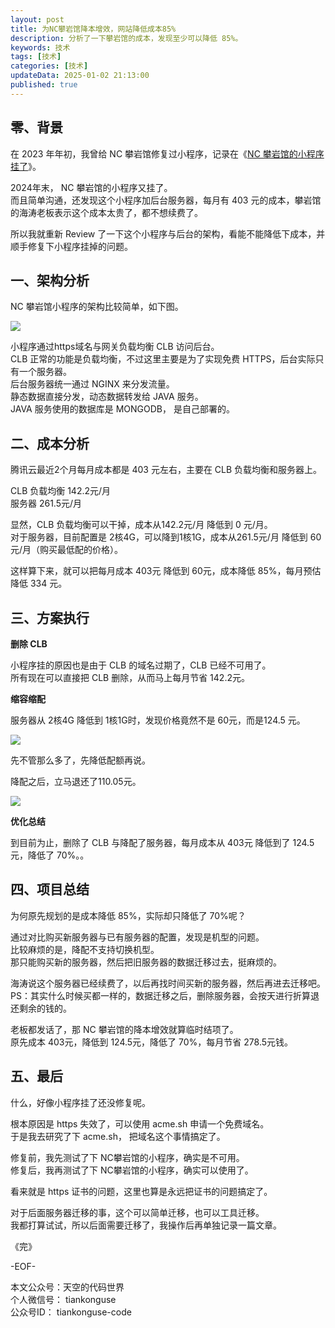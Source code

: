 ```yaml
---
layout: post  
title: 为NC攀岩馆降本增效，网站降低成本85%  
description: 分析了一下攀岩馆的成本，发现至少可以降低 85%。  
keywords: 技术  
tags: [技术]  
categories: [技术]  
updateData: 2025-01-02 21:13:00  
published: true  
---
```



## 零、背景  


在 2023 年年初，我曾给 NC 攀岩馆修复过小程序，记录在《[NC 攀岩馆的小程序挂了](https://mp.weixin.qq.com/s/H7325ReMp3OgVav408bNQw)》。  


2024年末， NC 攀岩馆的小程序又挂了。  
而且简单沟通，还发现这个小程序加后台服务器，每月有 403 元的成本，攀岩馆的海涛老板表示这个成本太贵了，都不想续费了。  


所以我就重新 Review 了一下这个小程序与后台的架构，看能不能降低下成本，并顺手修复下小程序挂掉的问题。  


## 一、架构分析  


NC 攀岩馆小程序的架构比较简单，如下图。  


![](https://res2025.tiankonguse.com/images/2025/01/02/001.png)  

 
小程序通过https域名与网关负载均衡 CLB 访问后台。  
CLB 正常的功能是负载均衡，不过这里主要是为了实现免费 HTTPS，后台实际只有一个服务器。  
后台服务器统一通过 NGINX 来分发流量。  
静态数据直接分发，动态数据转发给 JAVA 服务。  
JAVA 服务使用的数据库是 MONGODB， 是自己部署的。  


## 二、成本分析  


腾讯云最近2个月每月成本都是 403 元左右，主要在 CLB 负载均衡和服务器上。  


CLB 负载均衡 142.2元/月  
服务器 261.5元/月  


显然，CLB 负载均衡可以干掉，成本从142.2元/月 降低到 0 元/月。  
对于服务器，目前配置是 2核4G，可以降到1核1G，成本从261.5元/月 降低到 60元/月（购买最低配的价格）。  


这样算下来，就可以把每月成本 403元 降低到 60元，成本降低 85%，每月预估降低 334 元。  


## 三、方案执行  


**删除 CLB**  


小程序挂的原因也是由于 CLB 的域名过期了，CLB 已经不可用了。  
所有现在可以直接把 CLB 删除，从而马上每月节省 142.2元。  


**缩容缩配**


服务器从 2核4G 降低到 1核1G时，发现价格竟然不是 60元，而是124.5 元。  


![](https://res2025.tiankonguse.com/images/2025/01/02/002.png)  



先不管那么多了，先降低配额再说。  


降配之后，立马退还了110.05元。  


![](https://res2025.tiankonguse.com/images/2025/01/02/003.png)  



**优化总结**  


到目前为止，删除了 CLB 与降配了服务器，每月成本从 403元 降低到了 124.5元，降低了 70%。。  



## 四、项目总结  


为何原先规划的是成本降低 85%，实际却只降低了 70%呢？  


通过对比购买新服务器与已有服务器的配置，发现是机型的问题。  
比较麻烦的是，降配不支持切换机型。  
那只能购买新的服务器，然后把旧服务器的数据迁移过去，挺麻烦的。  


海涛说这个服务器已经续费了，以后再找时间买新的服务器，然后再进去迁移吧。  
PS：其实什么时候买都一样的，数据迁移之后，删除服务器，会按天进行折算退还剩余的钱的。  


老板都发话了，那 NC 攀岩馆的降本增效就算临时结项了。  
原先成本 403元，降低到 124.5元，降低了 70%，每月节省 278.5元钱。  


## 五、最后  


什么，好像小程序挂了还没修复呢。  


根本原因是 https 失效了，可以使用 acme.sh 申请一个免费域名。  
于是我去研究了下 acme.sh， 把域名这个事情搞定了。 


修复前，我先测试了下 NC攀岩馆的小程序，确实是不可用。  
修复后，我再测试了下 NC攀岩馆的小程序，确实可以使用了。  


看来就是 https 证书的问题，这里也算是永远把证书的问题搞定了。  


对于后面服务器迁移的事，这个可以简单迁移，也可以工具迁移。  
我都打算试试，所以后面需要迁移了，我操作后再单独记录一篇文章。  


《完》  


-EOF-  

本文公众号：天空的代码世界  
个人微信号： tiankonguse  
公众号ID： tiankonguse-code  
  